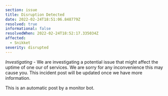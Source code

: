 ```yaml
---
section: issue
title: Disruption Detected
date: 2022-02-24T18:51:06.848779Z
resolved: true
informational: false
resolvedWhen: 2022-02-24T18:52:17.335034Z
affected:
  - Snikket
severity: disrupted
---
```

*Investigating* - We are investigating a potential issue that might affect the uptime of one our of services. We are sorry for any inconvenience this may cause you. This incident post will be updated once we have more information.

This is an automatic post by a monitor bot.
        